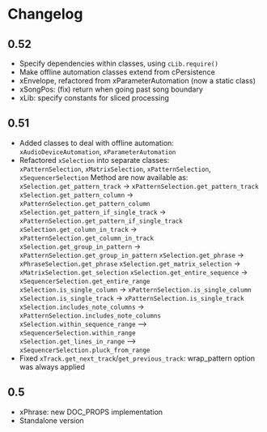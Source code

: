 # Changelog

## 0.52

- Specify dependencies within classes, using `cLib.require()`
- Make offline automation classes extend from cPersistence
- xEnvelope, refactored from xParameterAutomation (now a static class)
- xSongPos: (fix) return when going past song boundary
- xLib: specify constants for sliced processing

## 0.51

- Added classes to deal with offline automation:  
  `xAudioDeviceAutomation`, `xParameterAutomation`
- Refactored `xSelection` into separate classes:  
    `xPatternSelection`, `xMatrixSelection`, `xPatternSelection`, `xSequencerSelection`
    Method are now available as:  
    `xSelection.get_pattern_track` -> `xPatternSelection.get_pattern_track`
    `xSelection.get_pattern_column` -> `xPatternSelection.get_pattern_column`
    `xSelection.get_pattern_if_single_track` -> `xPatternSelection.get_pattern_if_single_track`
    `xSelection.get_column_in_track` -> `xPatternSelection.get_column_in_track`
    `xSelection.get_group_in_pattern` -> `xPatternSelection.get_group_in_pattern`
    `xSelection.get_phrase` -> `xPhraseSelection.get_phrase`
    `xSelection.get_matrix_selection` -> `xMatrixSelection.get_selection`
    `xSelection.get_entire_sequence` -> `xSequencerSelection.get_entire_range`  
    `xSelection.is_single_column` -> `xPatternSelection.is_single_column`  
    `xSelection.is_single_track` -> `xPatternSelection.is_single_track`  
    `xSelection.includes_note_columns` -> `xPatternSelection.includes_note_columns`  
    `xSelection.within_sequence_range` --> `xSequencerSelection.within_range`  
    `xSelection.get_lines_in_range` --> `xSequencerSelection.pluck_from_range`  
- Fixed `xTrack.get_next_track`/`get_previous_track`: wrap_pattern option was always applied

## 0.5

- xPhrase: new DOC_PROPS implementation
- Standalone version